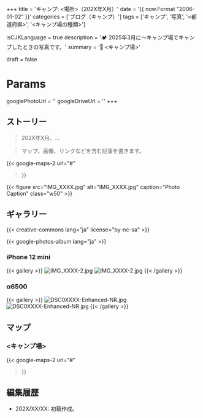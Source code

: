 +++
title = 'キャンプ: <場所>（202X年X月）'
date = '{{ now.Format "2006-01-02" }}'
categories = ['ブログ（キャンプ）']
tags = ['キャンプ', '写真', '<都道府県>', '<キャンプ場の種類>']

isCJKLanguage = true
description = '🏕️ 2025年3月に〜キャンプ場でキャンプしたときの写真です。'
summary = '📍 <キャンプ場>'

draft = false

# Params
googlePhotoUrl = ''
googleDriveUrl = ''
+++


## ストーリー

> 202X年X月、...

> マップ、画像、リンクなどを含む記事を書きます。

{{< google-maps-2
  url="#"
  >}}

{{< figure
    src="IMG_XXXX.jpg"
    alt="IMG_XXXX.jpg"
    caption="Photo Caption"
    class="w50"
    >}}


## ギャラリー

{{< creative-commons lang="ja" license="by-nc-sa" >}}

{{< google-photos-album lang="ja" >}}


### iPhone 12 mini

{{< gallery >}}
  <img src="IMG_XXXX-2.jpg" alt="IMG_XXXX-2.jpg" class="grid-w50" />
  <img src="IMG_XXXX-2.jpg" alt="IMG_XXXX-2.jpg" class="grid-w50" />
{{< /gallery >}}


### α6500

{{< gallery >}}
  <img src="DSC0XXXX-Enhanced-NR.jpg" alt="DSC0XXXX-Enhanced-NR.jpg" class="grid-w60" />
  <img src="DSC0XXXX-Enhanced-NR.jpg" alt="DSC0XXXX-Enhanced-NR.jpg" class="grid-w40" />
{{< /gallery >}}


## マップ

### <キャンプ場>

{{< google-maps-2
  url="#"
  >}}


## 編集履歴

- 202X/XX/XX: 初稿作成。
